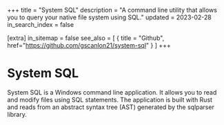 +++
title = "System SQL"
description = "A command line utility that allows you to query your native file system using SQL."
updated = 2023-02-28
in_search_index = false

[extra]
in_sitemap = false
see_also = [
  { title = "Github", href="https://github.com/gscanlon21/system-sql" }
]
+++

# System SQL

System SQL is a Windows command line application. It allows you to read and modify files using SQL statements. The application is built with Rust and reads from an abstract syntax tree (AST) generated by the sqlparser library.